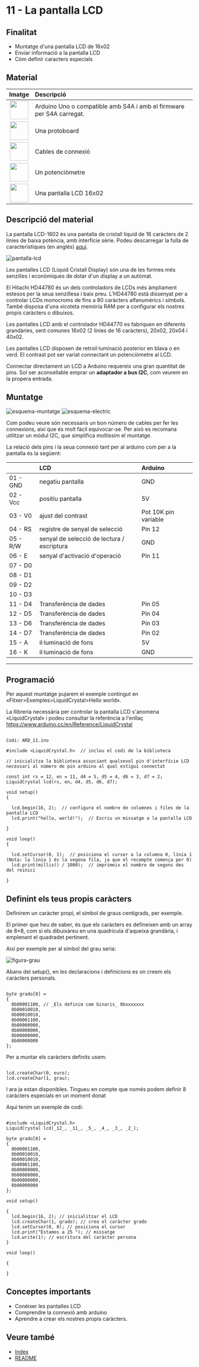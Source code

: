 # 11 - La pantalla LCD

## Finalitat

- Muntatge d'una pantalla LCD de 16x02
- Enviar informació a la pantalla LCD
- Còm definir caracters especials

## Material

|                                  Imatge                                   | Descripció                                                           |
| :-----------------------------------------------------------------------: | :------------------------------------------------------------------- |
|     <img src="./../imatges/mat/mat_unor3.png" width="50" height="50">     | Arduino Uno o compatible amb S4A i amb el firmware per S4A carregat. |
|  <img src="./../imatges/mat/mat_protoboard.png" width="50" height="50">   | Una protoboard                                                       |
|    <img src="./../imatges/mat/mat_cables.png" width="50" height="50">     | Cables de connexió                                                   |
| <img src="./../imatges/mat/mat_potenciometre.png" width="50" height="50"> | Un potenciòmetre                                                     |
|   <img src="./../imatges/mat/mat_LCD16x02.png" width="50" height="50">    | Una pantalla LCD 16x02                                               |

## Descripció del material

La pantalla LCD-1602 és una pantalla de cristall líquid de 16 caràcters de 2 línies de baixa potència, amb interfície sèrie. Podeu descarregar la fulla de característiques (en anglés)
[aquí](../datasheet/LCD1602A.pdf).

![pantalla-lcd](../imatges/ard/ard_11_01.png)

Les pantalles LCD (Liquid Cristall Display) són una de les formes més senzilles i econòmiques de dotar d'un display a un autòmat.

El Hitachi HD44780 és un dels controladors de LCDs més àmpliament estesos per la seua senzillesa i baix preu. L'HD44780 està dissenyat per a controlar LCDs monocroms de fins a 80 caràcters alfanumèrics i símbols. També disposa d'una xicoteta memòria RAM per a configurar els nostres propis caràcters o dibuixos.

Les pantalles LCD amb el controlador HD44770 es fabriquen en diferents grandàries, sent comunes 16x02 (2 línies de 16 caràcters), 20x02, 20x04 i 40x02.

Les pantalles LCD disposen de retroil·luminació posterior en blava o en verd. El contrast pot ser variat connectant un potenciòmetre al LCD.

Connectar directament un LCD a Arduino requereix una gran quantitat de pins. Sol ser aconsellable emprar un **adaptador a bus I2C**, com veurem en la propera entrada.

## Muntatge

![esquema-muntatge](../imatges/ard/ard_11_02.png)
![esquema-electric](../imatges/ard/ard_11_03.png)

Com podeu veure són necessaris un bon número de cables per fer les connexions, així que és molt fàcil equivocar-se. Per això es recomana utilitzar un mòdul I2C, que simplifica moltíssim el muntatge.

La relació dels pins i la seua connexió tant per al arduino com per a la pantalla és la següent:

|          | LCD                                        | Arduino              |
| :------- | :----------------------------------------- | :------------------- |
| 01 - GND | negatiu pantalla                           | GND                  |
| 02 - Vcc | positiu pantalla                           | 5V                   |
| 03 - V0  | ajust del contrast                         | Pot 10K pin variable |
| 04 - RS  | registre de senyal de selecció             | Pin 12               |
| 05 - R/W | senyal de selecció de lectura / escriptura | GND                  |
| 06 - E   | senyal d'activació d'operació              | Pin 11               |
| 07 - D0  |                                            |                      |
| 08 - D1  |                                            |                      |
| 09 - D2  |                                            |                      |
| 10 - D3  |                                            |                      |
| 11 - D4  | Transferència de dades                     | Pin 05               |
| 12 - D5  | Transferència de dades                     | Pin 04               |
| 13 - D6  | Transferència de dades                     | Pin 03               |
| 14 - D7  | Transferència de dades                     | Pin 02               |
| 15 - A   | il·luminació de fons                       | 5V                   |
| 16 - K   | il·luminació de fons                       | GND                  |

---

## Programació

Per aquest muntatge pujarem el exemple contingut en «Fitxer>Exemples>LiquidCrystal>Hello world».

La llibreria necessària per controlar la pantalla LCD s'anomena «LiquidCrystal» i podeu consultar la referència a l'enllaç <https://www.arduino.cc/en/Reference/LiquidCrystal>

```Arduino

Codi: ARD_11.ino

#include <LiquidCrystal.h>  // inclou el codi de la biblioteca

// inicialitza la biblioteca associant qualsevol pin d'interfície LCD necessari al número de pin arduino al qual estigui connectat

const int rs = 12, en = 11, d4 = 5, d5 = 4, d6 = 3, d7 = 2;
LiquidCrystal lcd(rs, en, d4, d5, d6, d7);

void setup()
{

  lcd.begin(16, 2);  // configura el nombre de columnes i files de la pantalla LCD
  lcd.print("hello, world!");  // Escriu un missatge a la pantalla LCD

}

void loop()
{

  lcd.setCursor(0, 1);  // posiciona el cursor a la columna 0, línia 1 (Nota: la línia 1 és la segona fila, ja que el recompte comença per 0)
  lcd.print(millis() / 1000);  // imprimeix el nombre de segons des del reinici

}
```

## Definint els teus propis caràcters

Definirem un caràcter propi, el símbol de graus centígrads, per exemple.

El primer que heu de saber, és que els caràcters es defineixen amb un array de 8×8, com si els dibuixàreu en una quadricula d'aqueixa grandària, i emplenant el quadradet pertinent.

Així per exemple per al símbol del grau seria:

![figura-grau](../imatges/ard/ard_11_04.png)

Abans del setup(), en les declaracions i definicions es on creem els caràcters personals.

```Arduino

byte grado[8] =
{
  0b00001100, // _Els definim com binaris_ 0bxxxxxxx
  0b00010010,
  0b00010010,
  0b00001100,
  0b00000000,
  0b00000000,
  0b00000000,
  0b00000000
};
```

Per a muntar els caràcters definits usem:

```Arduino

lcd.createChar(0, euro);
lcd.createChar(1, grau);
```

I ara ja estan disponibles. Tingueu en compte que només podem definir 8 caràcters especials en un moment donat

Aquí tenim un exemple de codi:

```Arduino

#include <LiquidCrystal.h>
LiquidCrystal lcd(_12_, _11_, _5_, _4_, _3_, _2_);

byte grado[8] =
{
  0b00001100,
  0b00010010,
  0b00010010,
  0b00001100,
  0b00000000,
  0b00000000,
  0b00000000,
  0b00000000
};

void setup()

{
  lcd.begin(16, 2); // inicialitzar el LCD
  lcd.createChar(1, grado); // crea el caràcter grado
  lcd.setCursor(0, 0); // posiciona el cursor
  lcd.print("Estamos a 25 "); // missatge
  lcd.write(1); // escritura del caràcter persona
}

void loop()

{

}
```

## Conceptes importants

- Conèixer les pantalles LCD
- Comprendre la connexió amb arduino
- Aprendre a crear els nostres propis caràcters.

## Veure també

- [Index](../Index.md)
- [README](../README.md)
